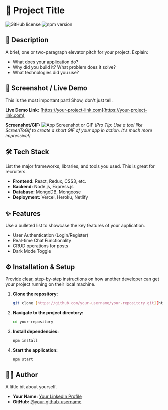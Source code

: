 

# 🚀 Project Title

![GitHub license](https://img.shields.io/badge/license-MIT-blue.svg)
![npm version](https://img.shields.io/npm/v/react.svg)

## 📝 Description

A brief, one or two-paragraph elevator pitch for your project. Explain:
- What does your application do?
- Why did you build it? What problem does it solve?
- What technologies did you use?

## 📸 Screenshot / Live Demo

This is the most important part! Show, don't just tell.

**Live Demo Link:** [https://your-project-link.com](https://your-project-link.com)

**Screenshot/GIF:**
![App Screenshot or GIF](./path/to/your/screenshot.png)
*(Pro Tip: Use a tool like ScreenToGif to create a short GIF of your app in action. It's much more impressive!)*

## 🛠️ Tech Stack

List the major frameworks, libraries, and tools you used. This is great for recruiters.
- **Frontend:** React, Redux, CSS3, etc.
- **Backend:** Node.js, Express.js
- **Database:** MongoDB, Mongoose
- **Deployment:** Vercel, Heroku, Netlify

## ✨ Features

Use a bulleted list to showcase the key features of your application.
- User Authentication (Login/Register)
- Real-time Chat Functionality
- CRUD operations for posts
- Dark Mode Toggle

## ⚙️ Installation & Setup

Provide clear, step-by-step instructions on how another developer can get your project running on their local machine.

1.  **Clone the repository:**
    ```bash
    git clone [https://github.com/your-username/your-repository.git](https://github.com/your-username/your-repository.git)
    ```
2.  **Navigate to the project directory:**
    ```bash
    cd your-repository
    ```
3.  **Install dependencies:**
    ```bash
    npm install
    ```
4.  **Start the application:**
    ```bash
    npm start
    ```

## 🧑‍💻 Author

A little bit about yourself.
- **Your Name:** [Your LinkedIn Profile](https://www.linkedin.com/in/your-profile/)
- **GitHub:** [@your-github-username](https://github.com/your-github-username)